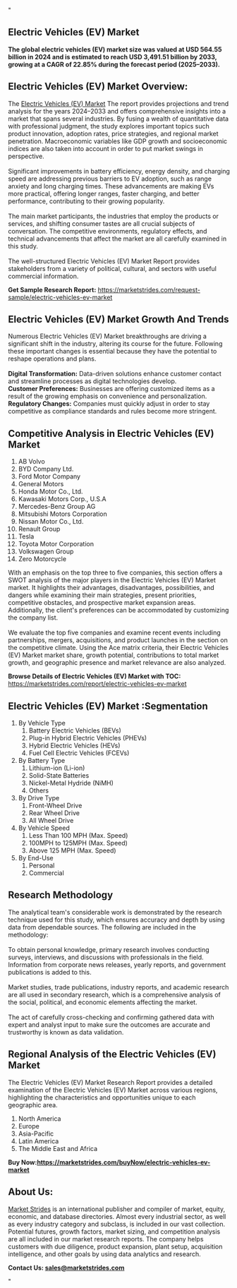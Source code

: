"<h2>Electric Vehicles (EV) Market</h2>
<p><strong>The global electric vehicles (EV) market size was valued at USD 564.55 billion in 2024 and is estimated to reach USD 3,491.51 billion by 2033, growing at a CAGR of 22.85% during the forecast period (2025–2033).</strong></p>
<h2>Electric Vehicles (EV) Market Overview:</h2>
<p>The <a href=https://marketstrides.com/report/electric-vehicles-ev-market>Electric Vehicles (EV) Market</a> The report provides projections and trend analysis for the years 2024–2033 and offers comprehensive insights into a market that spans several industries. By fusing a wealth of quantitative data with professional judgment, the study explores important topics such product innovation, adoption rates, price strategies, and regional market penetration. Macroeconomic variables like GDP growth and socioeconomic indices are also taken into account in order to put market swings in perspective. <br /> <br />Significant improvements in battery efficiency, energy density, and charging speed are addressing previous barriers to EV adoption, such as range anxiety and long charging times. These advancements are making EVs more practical, offering longer ranges, faster charging, and better performance, contributing to their growing popularity.<br /> <br />The main market participants, the industries that employ the products or services, and shifting consumer tastes are all crucial subjects of conversation. The competitive environments, regulatory effects, and technical advancements that affect the market are all carefully examined in this study. <br /> <br />The well-structured Electric Vehicles (EV) Market Report provides stakeholders from a variety of political, cultural, and sectors with useful commercial information.</p>
<p><strong>Get Sample Research Report:</strong> <a href=https://marketstrides.com/request-sample/electric-vehicles-ev-market>https://marketstrides.com/request-sample/electric-vehicles-ev-market</a></p>
<h2>Electric Vehicles (EV) Market Growth And Trends</h2>
<p>Numerous Electric Vehicles (EV) Market breakthroughs are driving a significant shift in the industry, altering its course for the future. Following these important changes is essential because they have the potential to reshape operations and plans.<br /><br /><strong>Digital Transformation:</strong> Data-driven solutions enhance customer contact and streamline processes as digital technologies develop. <br /><strong>Customer Preferences:</strong> Businesses are offering customized items as a result of the growing emphasis on convenience and personalization. <br /><strong>Regulatory Changes:</strong> Companies must quickly adjust in order to stay competitive as compliance standards and rules become more stringent.</p>
<h2>Competitive Analysis in Electric Vehicles (EV) Market</h2>
<p><ol>
<li>AB Volvo</li>
<li>BYD Company Ltd.</li>
<li>Ford Motor Company</li>
<li>General Motors</li>
<li>Honda Motor Co., Ltd.</li>
<li>Kawasaki Motors Corp., U.S.A</li>
<li>Mercedes-Benz Group AG</li>
<li>Mitsubishi Motors Corporation</li>
<li>Nissan Motor Co., Ltd.</li>
<li>Renault Group</li>
<li>Tesla</li>
<li>Toyota Motor Corporation</li>
<li>Volkswagen Group</li>
<li>Zero Motorcycle</li>
</ol></p>
<p>With an emphasis on the top three to five companies, this section offers a SWOT analysis of the major players in the Electric Vehicles (EV) Market market. It highlights their advantages, disadvantages, possibilities, and dangers while examining their main strategies, present priorities, competitive obstacles, and prospective market expansion areas. Additionally, the client's preferences can be accommodated by customizing the company list. <br /> <br />We evaluate the top five companies and examine recent events including partnerships, mergers, acquisitions, and product launches in the section on the competitive climate. Using the Ace matrix criteria, their Electric Vehicles (EV) Market market share, growth potential, contributions to total market growth, and geographic presence and market relevance are also analyzed.</p>
<p><strong>Browse Details of Electric Vehicles (EV) Market with TOC:</strong> <a href=https://marketstrides.com/report/electric-vehicles-ev-market>https://marketstrides.com/report/electric-vehicles-ev-market</a></p>
<h2>Electric Vehicles (EV) Market :Segmentation</h2>
<p><ol>
<li>By Vehicle Type
<ol>
<li>Battery Electric Vehicles (BEVs)</li>
<li>Plug-in Hybrid Electric Vehicles (PHEVs)</li>
<li>Hybrid Electric Vehicles (HEVs)</li>
<li>Fuel Cell Electric Vehicles (FCEVs)</li>
</ol>
</li>
<li>By Battery Type
<ol>
<li>Lithium-ion (Li-ion)</li>
<li>Solid-State Batteries</li>
<li>Nickel-Metal Hydride (NiMH)</li>
<li>Others</li>
</ol>
</li>
<li>By Drive Type
<ol>
<li>Front-Wheel Drive</li>
<li>Rear Wheel Drive</li>
<li>All Wheel Drive</li>
</ol>
</li>
<li>By Vehicle Speed
<ol>
<li>Less Than 100 MPH (Max. Speed)</li>
<li>100MPH to 125MPH (Max. Speed)</li>
<li>Above 125 MPH (Max. Speed)</li>
</ol>
</li>
<li>By End-Use
<ol>
<li>Personal</li>
<li>Commercial</li>
</ol>
</li>
</ol></p>
<h2>Research Methodology</h2>
<p>The analytical team's considerable work is demonstrated by the research technique used for this study, which ensures accuracy and depth by using data from dependable sources. The following are included in the methodology: <br /> <br />To obtain personal knowledge, primary research involves conducting surveys, interviews, and discussions with professionals in the field. Information from corporate news releases, yearly reports, and government publications is added to this. <br /> <br />Market studies, trade publications, industry reports, and academic research are all used in secondary research, which is a comprehensive analysis of the social, political, and economic elements affecting the market. <br /> <br />The act of carefully cross-checking and confirming gathered data with expert and analyst input to make sure the outcomes are accurate and trustworthy is known as data validation.</p>
<h2>Regional Analysis of the Electric Vehicles (EV) Market</h2>
<p>The Electric Vehicles (EV) Market Research Report provides a detailed examination of the Electric Vehicles (EV) Market across various regions, highlighting the characteristics and opportunities unique to each geographic area.</p>
<p><ol>
<li>North America</li>
<li>Europe</li>
<li>Asia-Pacific</li>
<li>Latin America</li>
<li>The Middle East and Africa</li>
</ol></p>
<p><strong>Buy Now:<a href=https://marketstrides.com/buyNow/electric-vehicles-ev-market?price=single_price>https://marketstrides.com/buyNow/electric-vehicles-ev-market</a></strong></p>
<h2>About Us:</h2>
<p><a href=https://marketstrides.com/>Market Strides</a> is an international publisher and compiler of market, equity, economic, and database directories. Almost every industrial sector, as well as every industry category and subclass, is included in our vast collection. Potential futures, growth factors, market sizing, and competition analysis are all included in our market research reports. The company helps customers with due diligence, product expansion, plant setup, acquisition intelligence, and other goals by using data analytics and research.</p>
<p><strong>Contact Us: <a href=mailto:sales@marketstrides.com>sales@marketstrides.com</a></strong></p>
"
